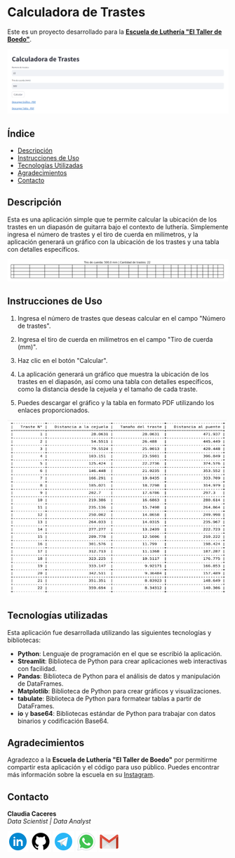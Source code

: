 # Calculadora de Trastes

Este es un proyecto desarrollado para la [**Escuela de Luthería "El Taller de Boedo"**](https://www.instagram.com/el_taller_de_boedo/).

![Calculadora de trastes](image/calculadora_de_trastes.png)

## Índice

- [Descripción](#descripción)
- [Instrucciones de Uso](#instrucciones-de-uso)
- [Tecnologías Utilizadas](#tecnologías-utilizadas)
- [Agradecimientos](#agradecimientos)
- [Contacto](#contacto)

## Descripción

Esta es una aplicación simple que te permite calcular la ubicación de los trastes en un diapasón de guitarra bajo el contexto de luthería. Simplemente ingresa el número de trastes y el tiro de cuerda en milímetros, y la aplicación generará un gráfico con la ubicación de los trastes y una tabla con detalles específicos.

![Gráfico](image/grafico.png)

## Instrucciones de Uso

1. Ingresa el número de trastes que deseas calcular en el campo "Número de trastes".

2. Ingresa el tiro de cuerda en milímetros en el campo "Tiro de cuerda (mm)".

3. Haz clic en el botón "Calcular".

4. La aplicación generará un gráfico que muestra la ubicación de los trastes en el diapasón, así como una tabla con detalles específicos, como la distancia desde la cejuela y el tamaño de cada traste.

5. Puedes descargar el gráfico y la tabla en formato PDF utilizando los enlaces proporcionados.

<img src="image/tabla.png" width="500" height="400">

## Tecnologías utilizadas

Esta aplicación fue desarrollada utilizando las siguientes tecnologías y bibliotecas:

- **Python**: Lenguaje de programación en el que se escribió la aplicación.
- **Streamlit**: Biblioteca de Python para crear aplicaciones web interactivas con facilidad.
- **Pandas**: Biblioteca de Python para el análisis de datos y manipulación de DataFrames.
- **Matplotlib**: Biblioteca de Python para crear gráficos y visualizaciones.
- **tabulate**: Biblioteca de Python para formatear tablas a partir de DataFrames.
- **io** y **base64**: Bibliotecas estándar de Python para trabajar con datos binarios y codificación Base64.

## Agradecimientos

Agradezco a la **Escuela de Luthería "El Taller de Boedo"** por permitirme compartir esta aplicación y el código para uso público. Puedes encontrar más información sobre la escuela en su [Instagram](https://www.instagram.com/el_taller_de_boedo/).

## Contacto

**Claudia Caceres**  
_Data Scientist | Data Analyst_

[![LinkedIn](image/linkedin.png)](https://www.linkedin.com/in/claudiacaceresv/)
[![GitHub](image/github.png)](https://github.com/claudiacaceresv)
[![Telegram](image/telegram.png)](https://t.me/claudiacaceresv)
[![WhatsApp](image/whatsapp.png)](https://api.whatsapp.com/send?phone=541124831343)
[![Gmail](image/gmail.png)](mailto:claudiacaceres.info@gmail.com)
